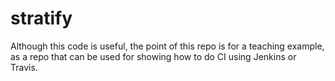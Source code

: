 # stratify


Although this code is useful, the point of this repo is for a teaching example, as a repo that can be used for showing how to do CI using Jenkins or Travis. 

